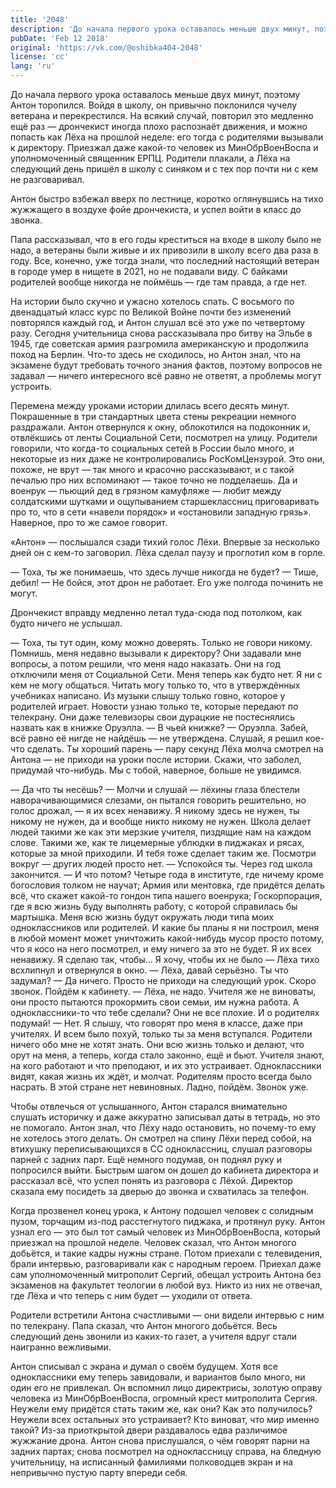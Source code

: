 ```yaml
---
title: '2048'
description: 'До начала первого урока оставалось меньше двух минут, поэтому Антон торопился. Войдя в школу, он привычно поклонился чучелу ветерана и перекрестился.'
pubDate: 'Feb 12 2018'
original: 'https://vk.com/@oshibka404-2048'
license: 'cc'
lang: 'ru'
---
```


До начала первого урока оставалось меньше двух минут, поэтому Антон торопился. Войдя в школу, он привычно поклонился чучелу ветерана и перекрестился. На всякий случай, повторил это медленно ещё раз — дрончекист иногда плохо распознаёт движения, и можно попасть как Лёха на прошлой неделе: его тогда с родителями вызывали к директору. Приезжал даже какой-то человек из МинОбрВоенВоспа и уполномоченный священник ЕРПЦ. Родители плакали, а Лёха на следующий день пришёл в школу с синяком и с тех пор почти ни с кем не разговаривал.

Антон быстро взбежал вверх по лестнице, коротко оглянувшись на тихо жужжащего в воздухе фойе дрончекиста, и успел войти в класс до звонка.

Папа рассказывал, что в его годы креститься на входе в школу было не надо, а ветераны были живые и их привозили в школу всего два раза в году. Все, конечно, уже тогда знали, что последний настоящий ветеран в городе умер в нищете в 2021, но не подавали виду. С байками родителей вообще никогда не поймёшь — где там правда, а где нет.

На истории было скучно и ужасно хотелось спать. С восьмого по двенадцатый класс курс по Великой Войне почти без изменений повторялся каждый год, и Антон слушал всё это уже по четвертому разу. Сегодня учительница снова рассказывала про битву на Эльбе в 1945, где советская армия разгромила американскую и продолжила поход на Берлин. Что-то здесь не сходилось, но Антон знал, что на экзамене будут требовать точного знания фактов, поэтому вопросов не задавал — ничего интересного всё равно не ответят, а проблемы могут устроить.

Перемена между уроками истории длилась всего десять минут. Покрашенные в три стандартных цвета стены рекреации немного раздражали. Антон отвернулся к окну, облокотился на подоконник и, отвлёкшись от ленты Социальной Сети, посмотрел на улицу. Родители говорили, что когда-то социальных сетей в России было много, и некоторые из них даже не контролировались РосКомЦензурой. Это они, похоже, не врут — так много и красочно рассказывают, и с такой печалью про них вспоминают — такое точно не подделаешь. Да и военрук — пьющий дед в грязном камуфляже — любит между солдатскими шутками и ощупыванием старшеклассниц приговаривать про то, что в сети «навели порядок» и «остановили западную грязь». Наверное, про то же самое говорит.

«Антон» — послышался сзади тихий голос Лёхи. Впервые за несколько дней он с кем-то заговорил. Лёха сделал паузу и проглотил ком в горле.

— Тоха, ты же понимаешь, что здесь лучше никогда не будет?
— Тише, дебил!
— Не бойся, этот дрон не работает. Его уже полгода починить не могут.

Дрончекист вправду медленно летал туда-сюда под потолком, как будто ничего не услышал.

— Тоха, ты тут один, кому можно доверять. Только не говори никому. Помнишь, меня недавно вызывали к директору? Они задавали мне вопросы, а потом решили, что меня надо наказать. Они на год отключили меня от Социальной Сети. Меня теперь как будто нет. Я ни с кем не могу общаться. Читать могу только то, что в утверждённых учебниках написано. Из музыки слышу только говно, которое у родителей играет. Новости узнаю только те, которые передают по телекрану. Они даже телевизоры свои дурацкие не постеснялись назвать как в книжке Оруэлла.
— В чьей книжке?
— Оруэлла. Забей, всё равно её нигде не найдёшь — не утверждена. Слушай, я решил кое-что сделать. Ты хороший парень — пару секунд Лёха молча смотрел на Антона — не приходи на уроки после истории. Скажи, что заболел, придумай что-нибудь. Мы с тобой, наверное, больше не увидимся.

— Да что ты несёшь?
— Молчи и слушай — лёхины глаза блестели наворачивающимися слезами, он пытался говорить решительно, но голос дрожал, — я их всех ненавижу. Я никому здесь не нужен, ты никому не нужен, да и вообще никто никому не нужен. Школа делает людей такими же как эти мерзкие учителя, пиздящие нам на каждом слове. Такими же, как те лицемерные ублюдки в пиджаках и рясах, которые за мной приходили. И тебя тоже сделает таким же. Посмотри вокруг — других людей просто нет.
— Успокойся ты. Через год школа закончится.
— И что потом? Четыре года в институте, где ничему кроме богословия толком не научат; Армия или ментовка, где придётся делать всё, что скажет какой-то гондон типа нашего военрука; Госкорпорация, где я всю жизнь буду выполнять работу, с которой справилась бы мартышка. Меня всю жизнь будут окружать люди типа моих одноклассников или родителей. И какие бы планы я ни построил, меня в любой момент может уничтожить какой-нибудь мусор просто потому, что я косо на него посмотрел, и ему ничего за это не будет. Я их всех ненавижу. Я сделаю так, чтобы… Я хочу, чтобы их не было — Лёха тихо всхлипнул и отвернулся в окно.
— Лёха, давай серьёзно. Ты что задумал?
— Да ничего. Просто не приходи на следующий урок. Скоро звонок. Пойдём к кабинету.
— Лёха, не надо. Учителя же не виноваты, они просто пытаются прокормить свои семьи, им нужна работа. А одноклассники-то что тебе сделали? Они не все плохие. И о родителях подумай!
— Нет. Я слышу, что говорят про меня в классе, даже при учителях. И всем было похуй, только ты за меня вступался. Родители ничего обо мне не хотят знать. Они всю жизнь только и делают, что орут на меня, а теперь, когда стало законно, ещё и бьют. Учителя знают, на кого работают и что преподают, и их это устраивает. Одноклассники видят, какая жизнь их ждёт, и молчат. Родителям просто всегда было насрать. В этой стране нет невиновных. Ладно, пойдём. Звонок уже.

Чтобы отвлечься от услышанного, Антон старался внимательно слушать историчку и даже аккуратно записывал даты в тетрадь, но это не помогало. Антон знал, что Лёху надо остановить, но почему-то ему не хотелось этого делать. Он смотрел на спину Лёхи перед собой, на втихушку переписывающихся в СС одноклассниц, слушал разговоры парней с задних парт. Ещё немного подумав, он поднял руку и попросился выйти. Быстрым шагом он дошел до кабинета директора и рассказал всё, что успел понять из разговора с Лёхой. Директор сказала ему посидеть за дверью до звонка и схватилась за телефон.

Когда прозвенел конец урока, к Антону подошел человек с солидным пузом, торчащим из-под расстегнутого пиджака, и протянул руку. Антон узнал его — это был тот самый человек из МинОбрВоенВоспа, который приезжал на прошлой неделе. Человек сказал, что Антон многого добьётся, и такие кадры нужны стране. Потом приехали с телевидения, брали интервью, разговаривали как с народным героем. Приехал даже сам уполномоченный митрополит Сергий, обещал устроить Антона без экзаменов на факультет теологии в любой вуз. Никто из них не отвечал, где Лёха и что теперь с ним будет — уходили от ответа.

Родители встретили Антона счастливыми — они видели интервью с ним по телекрану. Папа сказал, что Антон многого добьётся. Весь следующий день звонили из каких-то газет, а учителя вдруг стали наигранно вежливыми.

Антон списывал с экрана и думал о своём будущем. Хотя все одноклассники ему теперь завидовали, и вариантов было много, ни один его не привлекал. Он вспомнил лицо директрисы, золотую оправу человека из МинОбрВоенВоспа, огромный крест митрополита Сергия. Неужели ему придётся стать таким же, как они? Как это получилось? Неужели всех остальных это устраивает? Кто виноват, что мир именно такой? Из-за приоткрытой двери раздавалось едва различимое жужжание дрона. Антон снова прислушался, о чём говорят парни на задних партах; снова посмотрел на одноклассницу справа, на бледную учительницу, на исписанный фамилиями полководцев экран и на непривычно пустую парту впереди себя.
